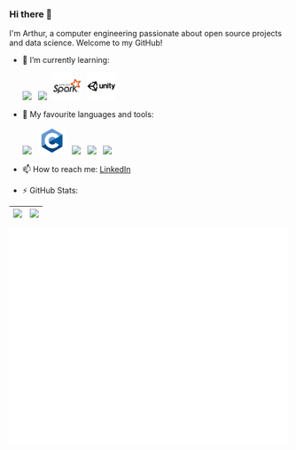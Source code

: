 ### Hi there 👋

I'm Arthur, a computer engineering passionate about open source projects and data science. Welcome to my GitHub!

- 🌱 I’m currently learning:
  
  <code><img height="50" src="https://raw.githubusercontent.com/bablubambal/All_logo_and_pictures/7c0ac2ceb9f9d24992ec393d11fa7337d2f92466/cloud/azure.svg"></code>
  &nbsp;
  <code><img height="50" src="https://raw.githubusercontent.com/bablubambal/All_logo_and_pictures/7c0ac2ceb9f9d24992ec393d11fa7337d2f92466/cloud/amazon.svg"></code>
  &nbsp;
  <code><img height="50" src="https://raw.githubusercontent.com/github/explore/6f5025830918df26b37d23b3ffffbc35725fe15f/topics/spark/spark.png"></code>
  &nbsp;
  <code><img height="50" src="https://raw.githubusercontent.com/github/explore/80688e429a7d4ef2fca1e82350fe8e3517d3494d/topics/unity/unity.png"></code>
  &nbsp;
  

- 💬 My favourite languages and tools:
  
  <code><img height="50" src="https://raw.githubusercontent.com/bablubambal/All_logo_and_pictures/1ac69ce5fbc389725f16f989fa53c62d6e1b4883/programming%20languages/python.svg"></code>
  &nbsp;
  <code><img height="50" src="https://raw.githubusercontent.com/github/explore/f3e22f0dca2be955676bc70d6214b95b13354ee8/topics/c/c.png"></code>
  &nbsp;
  <code><img height="50" src="https://raw.githubusercontent.com/bablubambal/All_logo_and_pictures/1ac69ce5fbc389725f16f989fa53c62d6e1b4883/programming%20languages/c%2B%2B.svg"></code>
  &nbsp;
  <code><img height="50" src="https://raw.githubusercontent.com/bablubambal/All_logo_and_pictures/7c0ac2ceb9f9d24992ec393d11fa7337d2f92466/databases/mysql.svg"></code>
  &nbsp;
  <code><img height="50" src="https://raw.githubusercontent.com/bablubambal/All_logo_and_pictures/7c0ac2ceb9f9d24992ec393d11fa7337d2f92466/programming%20languages/typescript.svg"></code>
  &nbsp;
  

- 📫 How to reach me:
  [LinkedIn](https://www.linkedin.com/in/jiahao-chen-6aa16a210)
  

- ⚡ GitHub Stats:
  
| <img src="https://github-readme-stats-six-blush.vercel.app/api?username=Arthur-ca&show_icons=true&include_all_commits=true&theme=buefy&hide_border=true&custom_title=Arthur-ca%20😄👍"/> | <img src="https://github-readme-stats-six-blush.vercel.app/api/top-langs/?username=Arthur-ca&langs_count=6&hide=ASP.NET,CMake,Shell&exclude_repo=MIE1517_Face-Emotion-Detection,Arthur-ca&layout=compact&theme=buefy&hide_border=true&custom_title=Top%20Languages%20😄✌️" /> |
| ------------- | ------------- |

<img align="center" src="./github-metrics.svg" />
